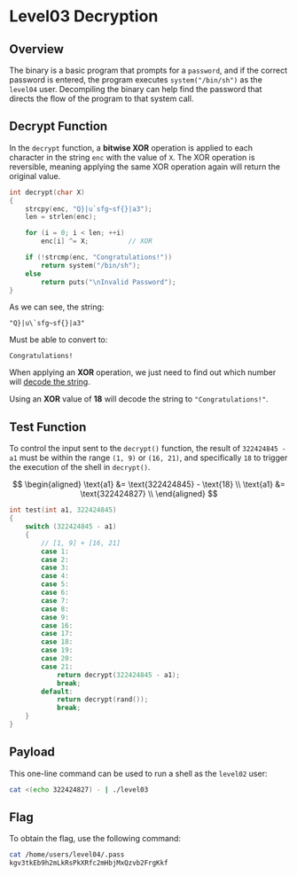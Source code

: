 # Level03 Decryption

## Overview

The binary is a basic program that prompts for a `password`, and if the correct password is entered, the program executes `system("/bin/sh")` as the `level04` user. Decompiling the binary can help find the password that directs the flow of the program to that system call.

## Decrypt Function

In the `decrypt` function, a **bitwise XOR** operation is applied to each character in the string `enc` with the value of `X`. The XOR operation is reversible, meaning applying the same XOR operation again will return the original value.

```c
int decrypt(char X)
{
    strcpy(enc, "Q}|u`sfg~sf{}|a3");
    len = strlen(enc);

    for (i = 0; i < len; ++i)
        enc[i] ^= X;          // XOR

    if (!strcmp(enc, "Congratulations!"))
        return system("/bin/sh");
    else
        return puts("\nInvalid Password");
}
```

As we can see, the string:
```
"Q}|u\`sfg~sf{}|a3"
```
Must be able to convert to:
```
Congratulations!
```
When applying an **XOR** operation, we just need to find out which number will [decode the string](https://cyberchef.org/#recipe=XOR(%7B'option':'Hex','string':'12'%7D,'Standard',false)).

Using an **XOR** value of **18** will decode the string to `"Congratulations!"`.

## Test Function

To control the input sent to the `decrypt()` function, the result of `322424845 - a1` must be within the range `(1, 9)` or `(16, 21)`, and specifically `18` to trigger the execution of the shell in `decrypt()`.

$$
\begin{aligned}
\text{a1} &= \text{322424845} - \text{18} \\
\text{a1} &= \text{322424827} \\
\end{aligned}
$$

```c
int test(int a1, 322424845)
{
    switch (322424845 - a1)
    {
        // [1, 9] + [16, 21]
        case 1:
        case 2:
        case 3:
        case 4:
        case 5:
        case 6:
        case 7:
        case 8:
        case 9:
        case 16:
        case 17:
        case 18:
        case 19:
        case 20:
        case 21:
            return decrypt(322424845 - a1);
            break;
        default:
            return decrypt(rand());
            break;
    }
}
```

## Payload

This one-line command can be used to run a shell as the `level02` user:

```bash
cat <(echo 322424827) - | ./level03
```

## Flag

To obtain the flag, use the following command:

```bash
cat /home/users/level04/.pass
kgv3tkEb9h2mLkRsPkXRfc2mHbjMxQzvb2FrgKkf
```
